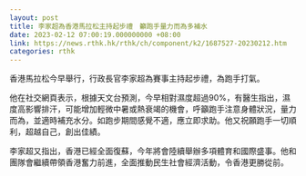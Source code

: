 ```yaml
---
layout: post
title: 李家超為香港馬拉松主持起步禮　籲跑手量力而為多補水
date: 2023-02-12 07:00:19.000000000 +08:00
link: https://news.rthk.hk/rthk/ch/component/k2/1687527-20230212.htm
categories: rthk
---
```


香港馬拉松今早舉行，行政長官李家超為賽事主持起步禮，為跑手打氣。

他在社交網頁表示，根據天文台預測，今早相對濕度超過90%，有醫生指出，濕度高影響排汗，可能增加輕微中暑或熱衰竭的機會，呼籲跑手注意身體狀況，量力而為，並適時補充水分。如跑步期間感覺不適，應立即求助。他又祝願跑手一切順利，超越自己，創出佳績。

李家超又指出，香港已經全面復蘇，今年將會陸續舉辦多項體育和國際盛事。他和團隊會繼續帶領香港奮力前進，全面推動民生社會經濟活動，令香港更勝從前。
